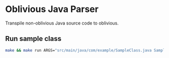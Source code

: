 # Oblivious Java Parser

Transpile non-oblivious Java source code to oblivious.

## Run sample class

```bash
make && make run ARGS="src/main/java/com/example/SampleClass.java SampleClassTransformed"
```
